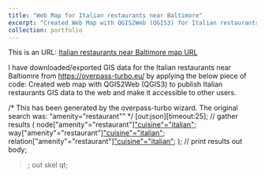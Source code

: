 ```yaml
---
title: "Web Map for Italian restaurants near Baltimore"
excerpt: "Created Web Map with QGIS2Web (QGIS3) for Italian restaurants near Baltimore <br/><img src='/images/Italian_Restaurants_near_Baltimore.png'>"
collection: portfolio
---
```


This is an URL:
[Italian restaurants near Baltimore map URL](https://italianrestaurant.s3.amazonaws.com/qgis2web_2023_05_10-16_32_12_096332/index.html#10/39.4008/-76.4407)

I have downloaded/exported GIS data for the Italian restaurants near Baltiomre from https://overpass-turbo.eu/ by applying the below piece of code:
Created web map with QGIS2Web (QGIS3) to publish Italian restaurants GIS data to the web and make it accessible to other users. 

/*
This has been generated by the overpass-turbo wizard.
The original search was:
“amenity="restaurant"”
*/
[out:json][timeout:25];
// gather results
(
node["amenity"="restaurant"]["cuisine"="italian"]({{bbox}});
way["amenity"="restaurant"]["cuisine"="italian"]({{bbox}});
relation["amenity"="restaurant"]["cuisine"="italian"]({{bbox}});
);
// print results
out body;
>;
out skel qt;



